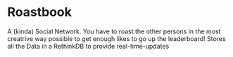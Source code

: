 # Roastbook
A (kinda) Social Network. You have to roast the other persons in the most creatrive way possible to get enough likes to go up the leaderboard!
Stores all the Data in a RethinkDB to provide real-time-updates